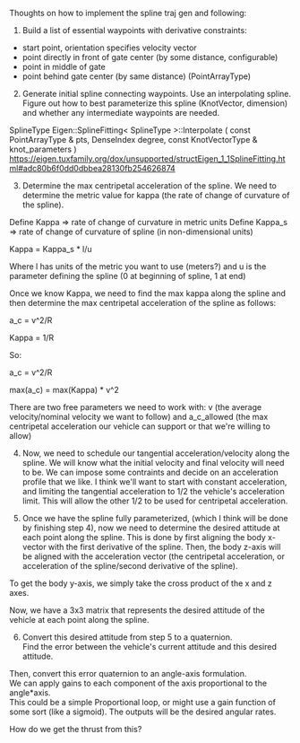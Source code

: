 Thoughts on how to implement the spline traj gen and following:

1) Build a list of essential waypoints with derivative constraints:
- start point, orientation specifies velocity vector
- point directly in front of gate center (by some distance, configurable)
- point in middle of gate
- point behind gate center (by same distance)
(PointArrayType)

2) Generate initial spline connecting waypoints.  Use an interpolating spline.  
Figure out how to best parameterize this spline (KnotVector, dimension) and 
whether any intermediate waypoints are needed.  

SplineType Eigen::SplineFitting< SplineType >::Interpolate 	( 	const PointArrayType &  	pts,
		DenseIndex  	degree,
		const KnotVectorType &  	knot_parameters 
	) 	
https://eigen.tuxfamily.org/dox/unsupported/structEigen_1_1SplineFitting.html#adc80b6f0dd0dbbea28130fb254626874

3) Determine the max centripetal acceleration of the spline.  We need to 
determine the metric value for kappa (the rate of change of curvature of 
the spline).  

Define Kappa => rate of change of curvature in metric units
Define Kappa_s => rate of change of curvature of spline (in non-dimensional units)

Kappa = Kappa_s * l/u

Where l has units of the metric you want to use (meters?) and u is the
parameter defining the spline (0 at beginning of spline, 1 at end)

Once we know Kappa, we need to find the max kappa along the spline and
then determine the max centripetal acceleration of the spline as follows:

a_c = v^2/R

Kappa = 1/R

So:

a_c = v^2/R

max(a_c) = max(Kappa) * v^2

There are two free parameters we need to work with: v (the average velocity/nominal velocity we want to follow)
and a_c_allowed (the max centripetal acceleration our vehicle can support or that we're willing to allow)

4) Now, we need to schedule our tangential acceleration/velocity along the
spline.  We will know what the initial velocity and final velocity will need to be.
We can impose some contraints and decide on an acceleration profile that we
like.  I think we'll want to start with constant acceleration, and limiting
the tangential acceleration to 1/2 the vehicle's acceleration limit.  This
will allow the other 1/2 to be used for centripetal acceleration.  

5) Once we have the spline fully parameterized, (which I think will be done 
by finishing step 4), now we need to determine the desired attitude at
each point along the spline.  This is done by first aligning the body x-vector
with the first derivative of the spline.  Then, the body z-axis will be aligned
with the acceleration vector (the centripetal acceleration, or acceleration 
of the spline/second derivative of the spline).  

To get the body y-axis, we simply take the cross product of the x and z axes.  

Now, we have a 3x3 matrix that represents the desired attitude of the vehicle at each point
along the spline.  

6) Convert this desired attitude from step 5 to a quaternion.   
Find the error between the vehicle's current attitude and this desired attitude.

Then, convert this error quaternion to an angle-axis formulation.  
We can apply gains to each component of the axis proportional to the angle*axis.  
This could be a simple Proportional loop, or might use a gain function of
some sort (like a sigmoid).  The outputs will be the desired angular rates.  

How do we get the thrust from this?
